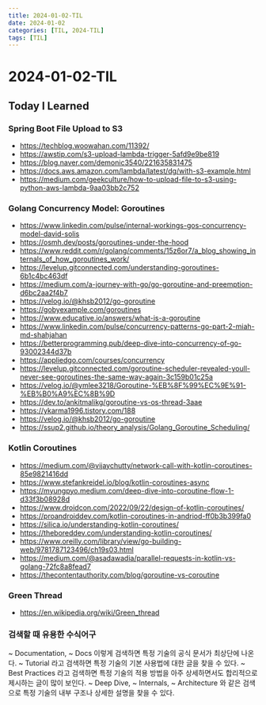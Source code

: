 ```yaml
---
title: 2024-01-02-TIL
date: 2024-01-02
categories: [TIL, 2024-TIL]
tags: [TIL]
---
```


# 2024-01-02-TIL

## Today I Learned

### Spring Boot File Upload to S3

- https://techblog.woowahan.com/11392/
- https://awstip.com/s3-upload-lambda-trigger-5afd9e9be819
- https://blog.naver.com/demonic3540/221635831475
- https://docs.aws.amazon.com/lambda/latest/dg/with-s3-example.html
- https://medium.com/geekculture/how-to-upload-file-to-s3-using-python-aws-lambda-9aa03bb2c752

### Golang Concurrency Model: Goroutines

- https://www.linkedin.com/pulse/internal-workings-gos-concurrency-model-david-solis
- https://osmh.dev/posts/goroutines-under-the-hood
- https://www.reddit.com/r/golang/comments/15z6or7/a_blog_showing_internals_of_how_goroutines_work/
- https://levelup.gitconnected.com/understanding-goroutines-6b1c4bc463df
- https://medium.com/a-journey-with-go/go-goroutine-and-preemption-d6bc2aa2f4b7
- https://velog.io/@khsb2012/go-goroutine
- https://gobyexample.com/goroutines
- https://www.educative.io/answers/what-is-a-goroutine
- https://www.linkedin.com/pulse/concurrency-patterns-go-part-2-miah-md-shahjahan
- https://betterprogramming.pub/deep-dive-into-concurrency-of-go-93002344d37b
- https://appliedgo.com/courses/concurrency
- https://levelup.gitconnected.com/goroutine-scheduler-revealed-youll-never-see-goroutines-the-same-way-again-3c159b01c25a
- https://velog.io/@ymlee3218/Goroutine-%EB%8F%99%EC%9E%91-%EB%B0%A9%EC%8B%9D
- https://dev.to/ankitmalikg/goroutine-vs-os-thread-3aae
- https://ykarma1996.tistory.com/188
- https://velog.io/@khsb2012/go-goroutine
- https://ssup2.github.io/theory_analysis/Golang_Goroutine_Scheduling/

### Kotlin Coroutines

- https://medium.com/@vijaychutty/network-call-with-kotlin-coroutines-85e9821416dd
- https://www.stefankreidel.io/blog/kotlin-coroutines-async
- https://myungpyo.medium.com/deep-dive-into-coroutine-flow-1-d33f3b08928d
- https://www.droidcon.com/2022/09/22/design-of-kotlin-coroutines/
- https://proandroiddev.com/kotlin-coroutines-in-andriod-ff0b3b399fa0
- https://silica.io/understanding-kotlin-coroutines/
- https://theboreddev.com/understanding-kotlin-coroutines/
- https://www.oreilly.com/library/view/go-building-web/9781787123496/ch19s03.html
- https://medium.com/@asadawadia/parallel-requests-in-kotlin-vs-golang-72fc8a8fead7
- https://thecontentauthority.com/blog/goroutine-vs-coroutine

### Green Thread

- https://en.wikipedia.org/wiki/Green_thread

### 검색할 때 유용한 수식어구

~ Documentation, ~ Docs 이렇게 검색하면 특정 기술의 공식 문서가 최상단에 나온다.
~ Tutorial 라고 검색하면 특정 기술의 기본 사용법에 대한 글을 찾을 수 있다.
~ Best Practices 라고 검색하면 특정 기술의 적용 방법을 아주 상세하면서도 합리적으로 제시하는 글이 많이 보인다.
~ Deep Dive, ~ Internals, ~ Architecture 와 같은 검색으로 특정 기술의 내부 구조나 상세한 설명을 찾을 수 있다.
